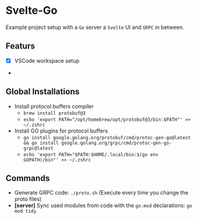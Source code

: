 # Svelte-Go

Example project setup with a `Go` server a `Svelte` UI and `GRPC` in between.

## Featurs

- [x] VSCode workspace setup
- 

## Global Installations
- Install protocol buffers compiler 
  - `brew install protobuf@3`
  - `echo 'export PATH="/opt/homebrew/opt/protobuf@3/bin:$PATH"' >> ~/.zshrc`
- Install GO plugins for protocol buffers 
  - `go install google.golang.org/protobuf/cmd/protoc-gen-go@latest && go install google.golang.org/grpc/cmd/protoc-gen-go-grpc@latest`
  - `echo 'export PATH="$PATH:$HOME/.local/bin:$(go env GOPATH)/bin"' >> ~/.zshrc`

## Commands

- Generate GRPC code: `./proto.sh` (Execute every time you change the proto files)
- **[server]** Sync used modules from code with the `go.mod` declarations: `go mod tidy`
